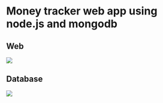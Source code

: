
# Money tracker web app using node.js and mongodb
## Web
<img src="https://github.com/ThoufeeqAhmed2004/Money-Tracker-web-app/tree/main/IMG/Web.PNG" />


## Database
<img src="https://github.com/ThoufeeqAhmed2004/Money-Tracker-web-app/tree/main/IMG/Data.PNG" />